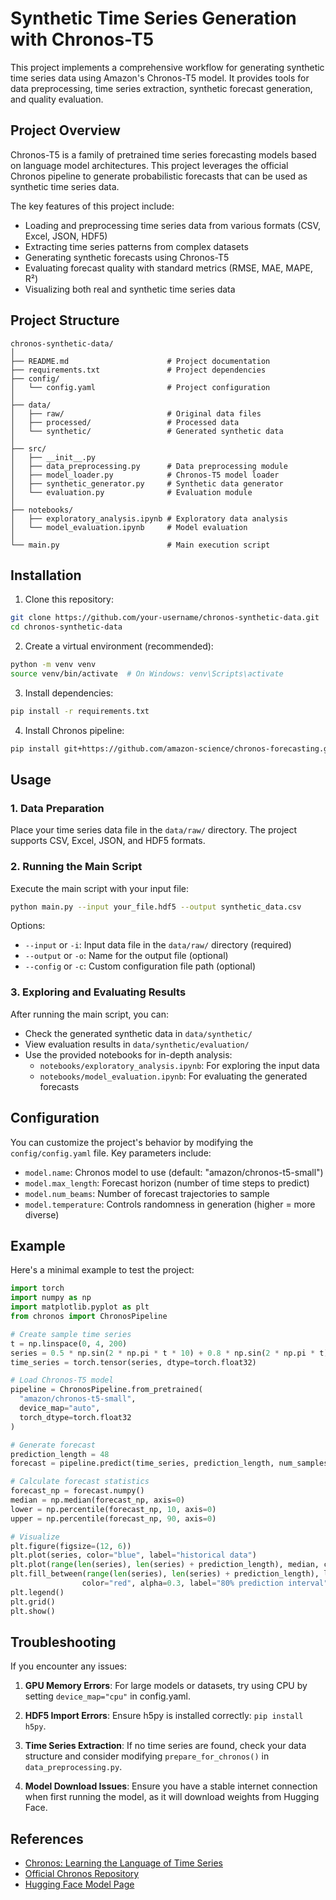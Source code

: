 # Synthetic Time Series Generation with Chronos-T5

This project implements a comprehensive workflow for generating synthetic time series data using Amazon's Chronos-T5 model. It provides tools for data preprocessing, time series extraction, synthetic forecast generation, and quality evaluation.

## Project Overview

Chronos-T5 is a family of pretrained time series forecasting models based on language model architectures. This project leverages the official Chronos pipeline to generate probabilistic forecasts that can be used as synthetic time series data.

The key features of this project include:
- Loading and preprocessing time series data from various formats (CSV, Excel, JSON, HDF5)
- Extracting time series patterns from complex datasets
- Generating synthetic forecasts using Chronos-T5
- Evaluating forecast quality with standard metrics (RMSE, MAE, MAPE, R²)
- Visualizing both real and synthetic time series data

## Project Structure

```
chronos-synthetic-data/
│
├── README.md                      # Project documentation
├── requirements.txt               # Project dependencies
├── config/
│   └── config.yaml                # Project configuration
│
├── data/
│   ├── raw/                       # Original data files
│   ├── processed/                 # Processed data
│   └── synthetic/                 # Generated synthetic data
│
├── src/
│   ├── __init__.py
│   ├── data_preprocessing.py      # Data preprocessing module
│   ├── model_loader.py            # Chronos-T5 model loader
│   ├── synthetic_generator.py     # Synthetic data generator
│   └── evaluation.py              # Evaluation module
│
├── notebooks/
│   ├── exploratory_analysis.ipynb # Exploratory data analysis
│   └── model_evaluation.ipynb     # Model evaluation
│
└── main.py                        # Main execution script
```

## Installation

1. Clone this repository:
```bash
git clone https://github.com/your-username/chronos-synthetic-data.git
cd chronos-synthetic-data
```

2. Create a virtual environment (recommended):
```bash
python -m venv venv
source venv/bin/activate  # On Windows: venv\Scripts\activate
```

3. Install dependencies:
```bash
pip install -r requirements.txt
```

4. Install Chronos pipeline:
```bash
pip install git+https://github.com/amazon-science/chronos-forecasting.git
```

## Usage

### 1. Data Preparation

Place your time series data file in the `data/raw/` directory. The project supports CSV, Excel, JSON, and HDF5 formats.

### 2. Running the Main Script

Execute the main script with your input file:

```bash
python main.py --input your_file.hdf5 --output synthetic_data.csv
```

Options:
- `--input` or `-i`: Input data file in the `data/raw/` directory (required)
- `--output` or `-o`: Name for the output file (optional)
- `--config` or `-c`: Custom configuration file path (optional)

### 3. Exploring and Evaluating Results

After running the main script, you can:
- Check the generated synthetic data in `data/synthetic/`
- View evaluation results in `data/synthetic/evaluation/`
- Use the provided notebooks for in-depth analysis:
  - `notebooks/exploratory_analysis.ipynb`: For exploring the input data
  - `notebooks/model_evaluation.ipynb`: For evaluating the generated forecasts

## Configuration

You can customize the project's behavior by modifying the `config/config.yaml` file. Key parameters include:

- `model.name`: Chronos model to use (default: "amazon/chronos-t5-small")
- `model.max_length`: Forecast horizon (number of time steps to predict)
- `model.num_beams`: Number of forecast trajectories to sample
- `model.temperature`: Controls randomness in generation (higher = more diverse)

## Example

Here's a minimal example to test the project:

```python
import torch
import numpy as np
import matplotlib.pyplot as plt
from chronos import ChronosPipeline

# Create sample time series
t = np.linspace(0, 4, 200)
series = 0.5 * np.sin(2 * np.pi * t * 10) + 0.8 * np.sin(2 * np.pi * t) + 0.1 * np.random.randn(len(t))
time_series = torch.tensor(series, dtype=torch.float32)

# Load Chronos-T5 model
pipeline = ChronosPipeline.from_pretrained(
  "amazon/chronos-t5-small",
  device_map="auto",
  torch_dtype=torch.float32
)

# Generate forecast
prediction_length = 48
forecast = pipeline.predict(time_series, prediction_length, num_samples=10, temperature=0.8)

# Calculate forecast statistics
forecast_np = forecast.numpy()
median = np.median(forecast_np, axis=0)
lower = np.percentile(forecast_np, 10, axis=0)
upper = np.percentile(forecast_np, 90, axis=0)

# Visualize
plt.figure(figsize=(12, 6))
plt.plot(series, color="blue", label="historical data")
plt.plot(range(len(series), len(series) + prediction_length), median, color="red", label="median forecast")
plt.fill_between(range(len(series), len(series) + prediction_length), lower, upper, 
                color="red", alpha=0.3, label="80% prediction interval")
plt.legend()
plt.grid()
plt.show()
```

## Troubleshooting

If you encounter any issues:

1. **GPU Memory Errors**: For large models or datasets, try using CPU by setting `device_map="cpu"` in config.yaml.

2. **HDF5 Import Errors**: Ensure h5py is installed correctly: `pip install h5py`.

3. **Time Series Extraction**: If no time series are found, check your data structure and consider modifying `prepare_for_chronos()` in `data_preprocessing.py`.

4. **Model Download Issues**: Ensure you have a stable internet connection when first running the model, as it will download weights from Hugging Face.

## References

- [Chronos: Learning the Language of Time Series](https://arxiv.org/abs/2403.07815)
- [Official Chronos Repository](https://github.com/amazon-science/chronos-forecasting)
- [Hugging Face Model Page](https://huggingface.co/amazon/chronos-t5-small)

